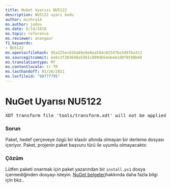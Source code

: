 ```yaml
---
title: NuGet Uyarısı NU5122
description: NU5122 uyarı kodu
author: mishra14
ms.author: jodou
ms.date: 8/14/2018
ms.topic: reference
ms.reviewer: anangaur
f1_keywords:
- NU5122
ms.openlocfilehash: 95a225ec626a89e9e0aa594c025d7be3d976a3c2
ms.sourcegitcommit: ee6c3f203648a5561c809db54ebeb1d0f0598b68
ms.translationtype: MT
ms.contentlocale: tr-TR
ms.lasthandoff: 01/26/2021
ms.locfileid: "98777795"
---
```

# <a name="nuget-warning-nu5122"></a>NuGet Uyarısı NU5122
<pre>XDT transform file 'tools/transform.xdt' will not be applied when the package is installed after the migration.</pre>

### <a name="issue"></a>Sorun

Paket, hedef çerçeveye özgü bir klasör altında olmayan bir derleme dosyası içeriyor. Paket, projenin paket başvuru türü ile uyumlu olmayacaktır.


### <a name="solution"></a>Çözüm

Lütfen paketi onarmak için paket yazarından bir `install.ps1` dosya içermediğinden dosyayı isteyin. [NuGet belgeleri](../../consume-packages/migrate-packages-config-to-package-reference.md)hakkında daha fazla bilgi için bkz..
